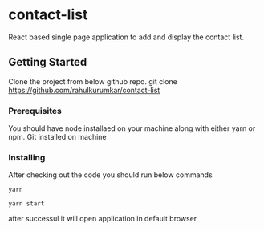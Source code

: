 # contact-list

React based single page application to add and display the contact list.

## Getting Started

Clone the project from below github repo.
git clone https://github.com/rahulkurumkar/contact-list

### Prerequisites

You should have node installaed on your machine along with either yarn or npm. Git installed on machine

### Installing

After checking out the code you should run below commands

```
yarn
```


```
yarn start
```

after successul it will open application in default browser
